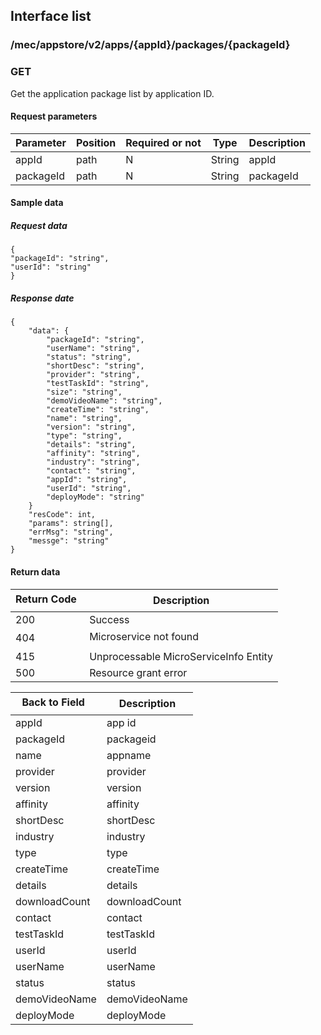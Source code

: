 ## Interface list

### /mec/appstore/v2/apps/{appId}/packages/{packageId}
###  GET
Get the application package list by application ID.
#### Request parameters
|Parameter |Position | Required or not | Type |Description|
|-----|-----|----|------|-----|
|appId | path |N| String | appId|
|packageId | path |N| String | packageId|

#### Sample data
##### Request data
    {
    "packageId": "string",
    "userId": "string"
    }
##### Response date
    {
    	"data": {
    		"packageId": "string",
    		"userName": "string",
    		"status": "string",
    		"shortDesc": "string",
    		"provider": "string",
    		"testTaskId": "string",
    		"size": "string",
    		"demoVideoName": "string",
    		"createTime": "string",
    		"name": "string",
    		"version": "string",
    		"type": "string",
    		"details": "string",
    		"affinity": "string",
    		"industry": "string",
    		"contact": "string",
    		"appId": "string",
    		"userId": "string",
    		"deployMode": "string"
    	}
    	"resCode": int,
    	"params": string[],
    	"errMsg": "string",
    	"messge": "string"
    }

#### Return data
|Return Code  |Description|
|-----|-----|
|200 | Success |
|404 | Microservice not found |
|415 | Unprocessable MicroServiceInfo Entity  |
|500 | Resource grant error |

|Back to Field   |Description|
|-----|-----|
|appId | app id |
|packageId | packageid |
|name | appname|
|provider | provider |
|version | version |
|affinity | affinity |
|shortDesc | shortDesc |
|industry | industry |
|type | type |
|createTime | createTime |
|details | details |
|downloadCount |downloadCount |
|contact | contact |
|testTaskId | testTaskId |
|userId | userId |
|userName | userName |
|status | status |
|demoVideoName | demoVideoName |
|deployMode | deployMode |